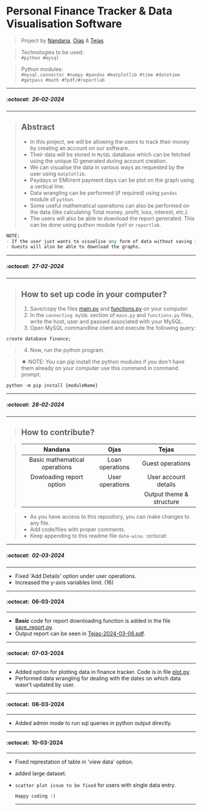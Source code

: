 # Personal Finance Tracker & Data Visualisation Software
>Project by [Nandana](https://github.com/nandanaap/), [Ojas](https://github.com/ojas-git/) & [Tejas](https://github.com/multiverseweb/)

>Technologies to be used:<br/>`#python #mysql`

>Python modules:<br/>`#mysql.connector #numpy #pandas #matplotlib #time #datetime #getpass #math #fpdf/#reportlab`

---
##### :octocat:&nbsp;&nbsp;26-02-2024
---

>## Abstract
>- In this project, we will be allowing the users to track their money by creating an account on our software.
>- Their data will be stored in `MySQL` database which can be fetched using the unique ID generated during account creation.
>- We can visualise the data in various ways as requested by the user using `matplotlib`.
>- Paydays or EMI/rent payment days can be plot on the graph using a vertical line.
>- Data wrangling can be performed (if required) using `pandas` module of `python`.
>- Some useful mathematical operations can also be performed on the data (like calculating Total money, profit, loss, interest, etc.).
>- The users will also be able to download the report generated. This can be done using puthon module `fpdf` or `reportlab`.
```python
NOTE:
- If the user just wants to visualise any form of data without saving it, he/she can continue as guest.
- Guests will also be able to download the graphs.
```

---
##### :octocat:&nbsp;&nbsp;27-02-2024
---
>## How to set up code in your computer?
>1. Save/copy the files [main.py](https://github.com/multiverseweb/finance_tracker/blob/main/main.py) and [functions.py](https://github.com/multiverseweb/finance_tracker/blob/main/functions.py) on your computer.
>2. In the `connecting mySQL` section of `main.py` and `functions.py` files, write the host, user and passwd associated with your MySQL.
>3. Open MySQL commandline client and execute the following query:
   ```mysql
   create database finance;
   ```
>4. Now, run the python program.


>★ NOTE:
>You can pip install the python modules if you don't have them already on your computer use this command in command prompt:

```
python -m pip install {moduleName}
```

---
##### :octocat:&nbsp;&nbsp;28-02-2024
---
>## How to contribute?

>| Nandana | Ojas | Tejas |
>|:----------:|:---:|:---:|
>| Basic mathematical operations | Loan operations | Guest operations|
>| Dowloading report option | User operations | User account details |
>| | | Output theme & structure |

>- As you have access to this repository, you can make changes to any file.
>- Add code/files with proper comments.
>- Keep appending to this readme file `date-wise`. :octocat:

---
##### :octocat:&nbsp;&nbsp;02-03-2024
---
- Fixed 'Add Details' option under user operations.
- Increased the y-axis variables limit. (16)

---
#### :octocat:&nbsp;&nbsp;06-03-2024
---
- **Basic** code for report downloading function is added in the file [save_report.py](save_report.py).
- Output report can be seen in [Tejas-2024-03-06.pdf](Tejas-2024-03-06.pdf).
  
---
#### :octocat:&nbsp;&nbsp;07-03-2024
---
- Added option for plotting data in finance tracker. Code is in file [plot.py](plot.py).
- Performed data wrangling for dealing with the dates on which data wasn't updated by user.

---
#### :octocat:&nbsp;&nbsp;08-03-2024
---
- Added admin mode to run sql queries in python output directly.
---
#### :octocat:&nbsp;&nbsp;10-03-2024
---
- Fixed represtation of table in 'view data' option.
- added large dataset.
- `scatter plot issue to be fixed` for users with single data entry.

  `Happy coding :)`
  
  ---
